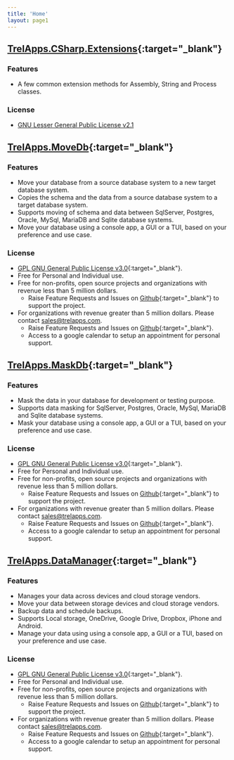 ```yaml
---
title: 'Home'
layout: page1
---
```


## [TrelApps.CSharp.Extensions](https://github.com/TrelApps/TrelApps.CSharp.Extensions){:target="_blank"}

### Features
- A few common extension methods for Assembly, String and Process classes.

### License
- [GNU Lesser General Public License v2.1](https://github.com/TrelApps/TrelApps.CSharp.Extensions/blob/main/LICENSE)


## [TrelApps.MoveDb](https://github.com/TrelApps/TrelApps.MoveDb){:target="_blank"}

### Features
- Move your database from a source database system to a new target database system.
- Copies the schema and the data from a source database system to a target database system.
- Supports moving of schema and data between SqlServer, Postgres, Oracle, MySql, MariaDB and Sqlite database systems.
- Move your database using a console app, a GUI or a TUI, based on your preference and use case.

### License
- [GPL GNU General Public License v3.0](https://github.com/TrelApps/TrelApps.MoveDb/blob/main/LICENSE){:target="_blank"}.
- Free for Personal and Individual use.
- Free for non-profits, open source projects and organizations with revenue less than 5 million dollars.
    - Raise Feature Requests and Issues on [Github](https://github.com/TrelApps/TrelApps.MoveDb){:target="_blank"}
to support the project.
- For organizations with revenue greater than 5 million dollars. Please contact [sales@trelapps.com](mailto:sales@trelapps.com).
    - Raise Feature Requests and Issues on [Github](https://github.com/TrelApps/TrelApps.MoveDb){:target="_blank"}.
    - Access to a google calendar to setup an appointment for personal support.


## [TrelApps.MaskDb](https://github.com/TrelApps/TrelApps.MaskDb){:target="_blank"}

### Features
- Mask the data in your database for development or testing purpose.
- Supports data masking for SqlServer, Postgres, Oracle, MySql, MariaDB and Sqlite database systems.
- Mask your database using a console app, a GUI or a TUI, based on your preference and use case.

### License
- [GPL GNU General Public License v3.0](https://github.com/TrelApps/TrelApps.MoveDb/blob/main/LICENSE){:target="_blank"}.
- Free for Personal and Individual use.
- Free for non-profits, open source projects and organizations with revenue less than 5 million dollars.
    - Raise Feature Requests and Issues on [Github](https://github.com/TrelApps/TrelApps.MaskDb){:target="_blank"}
to support the project.
- For organizations with revenue greater than 5 million dollars. Please contact [sales@trelapps.com](mailto:sales@trelapps.com).
    - Raise Feature Requests and Issues on [Github](https://github.com/TrelApps/TrelApps.MaskDb){:target="_blank"}.
    - Access to a google calendar to setup an appointment for personal support.

## [TrelApps.DataManager](https://github.com/TrelApps/TrelApps.DataManager.git){:target="_blank"}

### Features
- Manages your data across devices and cloud storage vendors. 
- Move your data between storage devices and cloud storage vendors.
- Backup data and schedule backups.
- Supports Local storage, OneDrive, Google Drive, Dropbox, iPhone and Android.
- Manage your data using using a console app, a GUI or a TUI, based on your preference and use case.

### License
- [GPL GNU General Public License v3.0](https://github.com/TrelApps/TrelApps.MoveDb/blob/main/LICENSE){:target="_blank"}.
- Free for Personal and Individual use.
- Free for non-profits, open source projects and organizations with revenue less than 5 million dollars.
    - Raise Feature Requests and Issues on [Github](https://github.com/TrelApps/TrelApps.DataManager.git){:target="_blank"}
to support the project.
- For organizations with revenue greater than 5 million dollars. Please contact [sales@trelapps.com](mailto:sales@trelapps.com).
    - Raise Feature Requests and Issues on [Github](https://github.com/TrelApps/TrelApps.DataManager.git){:target="_blank"}.
    - Access to a google calendar to setup an appointment for personal support.
